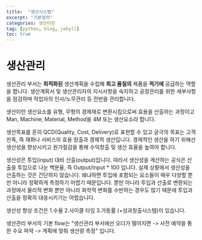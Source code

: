 ```yaml
---
title:  "생산시스템"
excerpt: "기본정의"
categories: 생산이란
tag: [python, blog, jekyll]
toc: true
---
```


# 생산관리

생산관리 부서는 **최적화된** 생산계획을 수립해 **최고 품질의** 제품을 **적기에** 공급하는 역할을 합니다. 생산계획서 및 생산관리자의 지시사항을 숙지하고 공정관리를 위한 세부사항을 점검하며 작업자의 인사/노무관리 등 전반을 관리합니다.

생산이란 생산요소를 유형, 무형의 경제재로 변환시킴으로써 효용을 산출하는 과정이고 Man, Machine, Material, Method을 4M 또는 생산요소라 합니다.

생산목표를 흔히 QCD(Quality, Cost, Delivery)로 표현할 수 있고 궁극의 목표는 고객만족, 즉 재화나 서비스의 효용 창출과 경제적 생산입니다. 경제적인 생산을 하기 위해선 생산성을 향상시키고 원가절감을 통해 수익창출 및 생산 효율을 높여야 합니다.

생산성은 투입(input) 대비 산출(output)입니다. 따라서 생산성을 계산하는 공식은 산출을 투입으로 나눈 백분율, 즉 Output/Input * 100 입니다. 실제 상황에서 생산성을 산출하는 것은 간단하지 않습니다. 왜냐하면 투입에 포함되는 요소들이 매우 다양할 뿐만 아니라 정확하게 측정하기 어렵기 때문입니다. 뿐만 아니라 투입과 산출로 변환되는 과정에서 물리적 변화 뿐만 아니라 화학적 변화를 수반하는 경우도 많기 때문에 투입과 산출을 정확히 대응시키기는 어렵습니다.

생산성 향상 조건은 1.수율 2.사이클 타임 3.가동률 (+성과창출시스템)이 있습니다.

생산관리 부서의 기본 flow는 "생산관리 부서에선 오더가 떨어지면 -> 사전 예약을 통한 수요 파악 -> 계획에 맞춰 생산량 측정" 입니다.